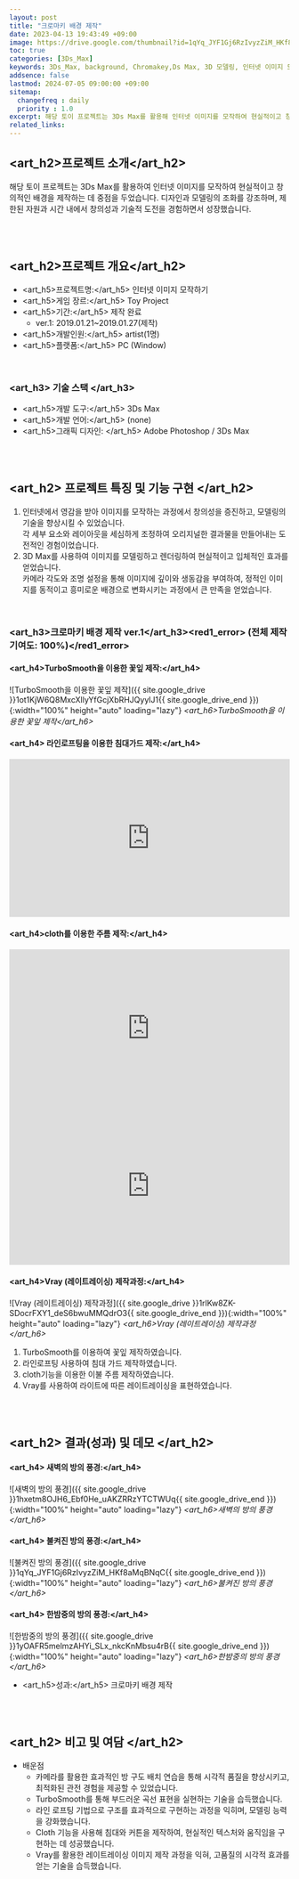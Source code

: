 ```yaml
---
layout: post
title: "크로마키 배경 제작"
date: 2023-04-13 19:43:49 +09:00
image: https://drive.google.com/thumbnail?id=1qYq_JYF1Gj6RzIvyzZiM_HKf8aMqBNqC
toc: true
categories: [3Ds_Max]
keywords: 3Ds_Max, background, Chromakey,Ds Max, 3D 모델링, 인터넷 이미지 모작, TurboSmooth, 라인 로프팅, Cloth 기능, Vray, 레이트레이싱
addsence: false
lastmod: 2024-07-05 09:00:00 +09:00
sitemap:
  changefreq : daily
  priority : 1.0
excerpt: 해당 토이 프로젝트는 3Ds Max를 활용해 인터넷 이미지를 모작하여 현실적이고 창의적인 배경을 제작하는 데 중점을 두었습니다.
related_links:
---
```


## <art_h2>프로젝트 소개</art_h2>

해당 토이 프로젝트는 3Ds Max를 활용하여 인터넷 이미지를 모작하여 현실적이고 창의적인 배경을 제작하는 데 중점을 두었습니다. 디자인과 모델링의 조화를 강조하며, 제한된 자원과 시간 내에서 창의성과 기술적 도전을 경험하면서 성장했습니다.

<br>
<br>

## <art_h2>프로젝트 개요</art_h2>

- <span><art_h5>프로젝트명:</art_h5> 인터넷 이미지 모작하기</span>
- <span><art_h5>게임 장르:</art_h5> Toy Project</span>
- <span><art_h5>기간:</art_h5> 제작 완료</span>
    - ver.1: 2019.01.21~2019.01.27(제작)
- <span><art_h5>개발인원:</art_h5> artist(1명)</span>
- <span><art_h5>플랫폼:</art_h5> PC (Window)</span>

<br>

### <art_h3> 기술 스택 </art_h3>

- <span><art_h5>개발 도구:</art_h5> 3Ds Max  </span>
- <span><art_h5>개발 언어:</art_h5> (none)  </span>
- <span><art_h5>그래픽 디자인: </art_h5> Adobe Photoshop / 3Ds Max</span>


<br>
<br>

## <art_h2> 프로젝트 특징 및 기능 구현 </art_h2>

1. 인터넷에서 영감을 받아 이미지를 모작하는 과정에서 창의성을 증진하고, 모델링의 기술을 향상시킬 수 있었습니다.  
각 세부 요소와 레이아웃을 세심하게 조정하여 오리지널한 결과물을 만들어내는 도전적인 경험이었습니다.
2. 3D Max를 사용하여 이미지를 모델링하고 렌더링하여 현실적이고 입체적인 효과를 얻었습니다.  
카메라 각도와 조명 설정을 통해 이미지에 깊이와 생동감을 부여하여, 정적인 이미지를 동적이고 흥미로운 배경으로 변화시키는 과정에서 큰 만족을 얻었습니다.

<br>

### <art_h3>크로마키 배경 제작 ver.1</art_h3><red1_error> (전체 제작 기여도: 100%)</red1_error>

#### **<art_h4>TurboSmooth을 이용한 꽃잎 제작:</art_h4>**

![TurboSmooth을 이용한 꽃잎 제작]({{ site.google_drive }}1ot1KjW6Q8MxcXllyYfGcjXbRHJQyylJ1{{ site.google_drive_end }}){:width="100%" height="auto" loading="lazy"}
*<art_h6>TurboSmooth을 이용한 꽃잎 제작</art_h6>*  

#### **<art_h4> 라인로프팅을 이용한 침대가드 제작:</art_h4>**

<iframe width="100%" style="aspect-ratio:16/9" src="https://www.youtube.com/embed/9ocurrhGJAU" title="3ds_Max_surface_lofting" frameborder="0" allow="accelerometer; autoplay; clipboard-write; encrypted-media; gyroscope; picture-in-picture; web-share" allowfullscreen></iframe>


#### **<art_h4>cloth를 이용한 주름 제작:</art_h4>**

<iframe  width="100%" style="aspect-ratio:16/9" src="https://www.youtube.com/embed/eHZQ6VbzELU" title="3ds_Max_comforter_cloth" frameborder="0" allow="accelerometer; autoplay; clipboard-write; encrypted-media; gyroscope; picture-in-picture; web-share" allowfullscreen></iframe>

<iframe  width="100%" style="aspect-ratio:16/9" src="https://www.youtube.com/embed/tN32-MUAK-s" title="3ds_Max_curtain_cloth" frameborder="0" allow="accelerometer; autoplay; clipboard-write; encrypted-media; gyroscope; picture-in-picture; web-share" allowfullscreen></iframe>

#### **<art_h4>Vray (레이트레이싱) 제작과정:</art_h4>**
![Vray (레이트레이싱) 제작과정]({{ site.google_drive }}1rlKw8ZK-SDocrFXY1_deS6bwuMMQdrO3{{ site.google_drive_end }}){:width="100%" height="auto" loading="lazy"}
*<art_h6>Vray (레이트레이싱) 제작과정</art_h6>*  

1. TurboSmooth를 이용하여 꽃잎 제작하였습니다.
2. 라인로프팅 사용하여 침대 가드 제작하였습니다.
3. cloth기능을 이용한 이불 주름 제작하였습니다.
4. Vray를 사용하여 라이트에 따른 레이트레이싱을 표현하였습니다.


<br>
<br>

## <art_h2> 결과(성과) 및 데모 </art_h2>

#### **<art_h4> 새벽의 방의 풍경:</art_h4>**

![새벽의 방의 풍경]({{ site.google_drive }}1hxetm8OJH6_Ebf0He_uAKZRRzYTCTWUq{{ site.google_drive_end }}){:width="100%" height="auto" loading="lazy"}
*<art_h6>새벽의 방의 풍경</art_h6>*  

#### **<art_h4> 불켜진 방의 풍경:</art_h4>**

![불켜진 방의 풍경]({{ site.google_drive }}1qYq_JYF1Gj6RzIvyzZiM_HKf8aMqBNqC{{ site.google_drive_end }}){:width="100%" height="auto" loading="lazy"}
*<art_h6>불켜진 방의 풍경</art_h6>*  

#### **<art_h4> 한밤중의 방의 풍경:</art_h4>**

![한밤중의 방의 풍경]({{ site.google_drive }}1yOAFR5melmzAHYi_SLx_nkcKnMbsu4rB{{ site.google_drive_end }}){:width="100%" height="auto" loading="lazy"}
*<art_h6>한밤중의 방의 풍경</art_h6>*  

- <span><art_h5>성과:</art_h5> 크로마키 배경 제작 </span>

<br>
<br>

## <art_h2> 비고 및 여담 </art_h2>

- 배운점
    - 카메라를 활용한 효과적인 방 구도 배치 연습을 통해 시각적 품질을 향상시키고, 최적화된 관전 경험을 제공할 수 있었습니다.
    - TurboSmooth를 통해 부드러운 곡선 표현을 실현하는 기술을 습득했습니다.
    - 라인 로프팅 기법으로 구조를 효과적으로 구현하는 과정을 익히며, 모델링 능력을 강화했습니다.
    - Cloth 기능을 사용해 침대와 커튼을 제작하여, 현실적인 텍스처와 움직임을 구현하는 데 성공했습니다.
    - Vray를 활용한 레이트레이싱 이미지 제작 과정을 익혀, 고품질의 시각적 효과를 얻는 기술을 습득했습니다.